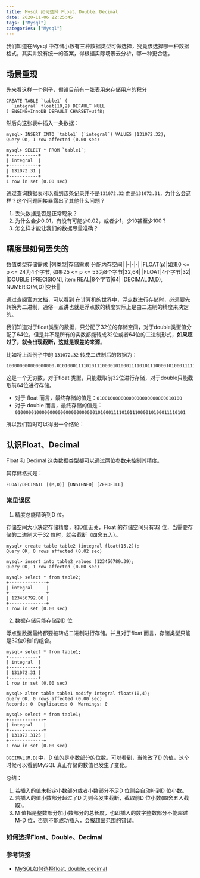 ```yaml
---
title: Mysql 如何选择 Float、Double、Decimal
date: 2020-11-06 22:25:45
tags: ["Mysql"]
categories: ["Mysql"]
---
```


我们知道在Mysql 中存储小数有三种数据类型可做选择，究竟该选择哪一种数据格式，其实并没有统一的答案，得根据实际场景去分析，哪一种更合适。

<!-- more -->

## 场景重现

先来看这样一个例子，假设目前有一张表用来存储用户的积分

```
CREATE TABLE `table1` (
  `integral` float(10,2) DEFAULT NULL
) ENGINE=InnoDB DEFAULT CHARSET=utf8;
```

然后向这张表中插入一条数据：

```
mysql> INSERT INTO `table1` (`integral`) VALUES (131072.32);
Query OK, 1 row affected (0.00 sec)

mysql> SELECT * FROM `table1`;
+-----------+
| integral  |
+-----------+
| 131072.31 |
+-----------+
1 row in set (0.00 sec)
```
通过查询数据表可以看到该条记录并不是`131072.32` 而是`131072.31`，为什么会这样？这个问题间接暴露出了其他什么问题？
1. 丢失数据是否是正常现象？
2. 为什么会少0.01，有没有可能少0.02，或者少1，少10甚至少100？
3. 怎么样才能让我们的数据尽量准确？

## 精度是如何丢失的

数值类型存储需求
|列类型|存储需求|分配内存空间|
|-|-|-|
|FLOAT(p)|如果0 <= p <= 24为4个字节, 如果25 <= p <= 53为8个字节|32,64|
|FLOAT|4个字节|32|
|DOUBLE [PRECISION], item REAL|8个字节|64|
|DECIMAL(M,D), NUMERIC(M,D)|变长||

通过查阅[官方文档](https://www.mysqlzh.com/doc/106/276.html)，可以看到
在计算机的世界中，浮点数进行存储时，必须要先转换为二进制，通俗一点讲也就是浮点数的精度实际上是由二进制的精度来决定的。

我们知道对于float类型的数据，只分配了32位的存储空间，对于double类型值分配了64位，但是并不是所有的实数都能转成32位或者64位的二进制形式，**如果超过了，就会出现截断，这就是误差的来源**。

比如将上面例子中的 `131072.32` 转成二进制后的数据为：

```
100000000000000000.0101000111101011100001010001111010111000010100011111…
```

这是一个无穷数，对于float 类型，只能截取前32位进行存储，对于double只能截取前64位进行存储。

* 对于 float 而言，最终存储的值是：`01001000000000000000000000010100`
* 对于 double 而言，最终存储的值是：`0100000100000000000000000000001010001111010111000010100011110101`

所以我们暂时可以得出一个结论：

## 认识Float、Decimal

Float 和 Decimal 这类数据类型都可以通过两位参数来控制其精度。

其存储格式是：
```
FLOAT/DECIMAIL [(M,D)] [UNSIGNED] [ZEROFILL]
```

### 常见误区
1. 精度总能精确到D 位。

存储空间大小决定存储精度，和D值无关，Float 的存储空间只有32 位，当需要存储的二进制大于32 位时，就会截断（四舍五入）。
```
mysql> create table table2 (integral float(15,2));
Query OK, 0 rows affected (0.02 sec)

mysql> insert into table2 values (123456789.39);
Query OK, 1 row affected (0.00 sec)

mysql> select * from table2;
+--------------+
| integral     |
+--------------+
| 123456792.00 |
+--------------+
1 row in set (0.00 sec)
```

2. 数据存储只能存储到D 位

浮点型数据最终都要被转成二进制进行存储。并且对于float 而言，存储类型只能是32位0和1的组合。
```
mysql> select * from table1;
+-----------+
| integral  |
+-----------+
| 131072.31 |
+-----------+
1 row in set (0.00 sec)

mysql> alter table table1 modify integral float(10,4);
Query OK, 0 rows affected (0.00 sec)
Records: 0  Duplicates: 0  Warnings: 0

mysql> select * from table1;
+-------------+
| integral    |
+-------------+
| 131072.3125 |
+-------------+
1 row in set (0.00 sec)
```
`DECIMAL(M,D)`中，D 值的是小数部分的位数。可以看到，当修改了D 的值，这个时候可以看到MySQL 真正存储的数值也发生了变化。

总结：
1. 若插入的值未指定小数部分或者小数部分不足D 位则会自动补到D 位小数。
2. 若插入的值小数部分超过了D 为则会发生截断，截取前D 位小数(四舍五入截取)。
3. M 值指是整数部分加小数部分的总长度，也即插入的数字整数部分不能超过M-D 位，否则不能成功插入，会报超出范围的错误。

### 如何选择Float、Double、Decimal

### 参考链接
* [MySQL如何选择float, double, decimal](http://blog.leanote.com/post/weibo-007/mysql_float_double_decimal)